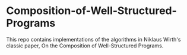 # Composition-of-Well-Structured-Programs
This repo contains implementations of the algorithms in Niklaus Wirth's classic paper, On the Composition of Well-Structured Programs.
